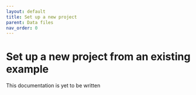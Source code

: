 ```yaml
---
layout: default
title: Set up a new project
parent: Data files
nav_order: 0
---
```


# Set up a new project from an existing example

This documentation is yet to be written


